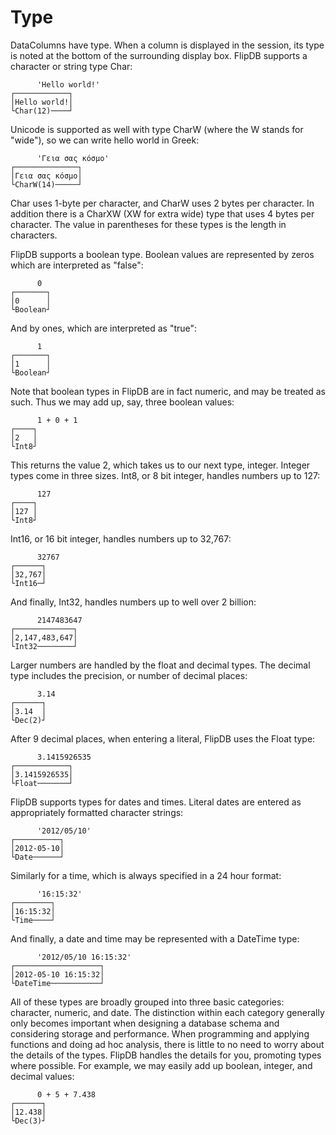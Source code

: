 # Type

DataColumns have type.  When a column is displayed in the session, its type is noted at the
bottom of the surrounding display box. FlipDB supports a character or string type Char:

~~~
      'Hello world!'
┌────────────┐
│Hello world!│
└Char(12)────┘
~~~

Unicode is supported as well with type CharW (where the W stands for "wide"), so we can write hello
world in Greek:

~~~
      'Γεια σας κόσμο'
┌──────────────┐
│Γεια σας κόσμο│
└CharW(14)─────┘
~~~

Char uses 1-byte per character, and CharW uses 2 bytes per character. In addition there is a CharXW
(XW for extra wide) type that uses 4 bytes per character. The value in parentheses for these types
is the length in characters.

FlipDB supports a boolean type. Boolean values are represented by zeros which are interpreted as "false":

~~~
      0
┌───────┐
│0      │
└Boolean┘
~~~

And by ones, which are interpreted as "true":

~~~
      1
┌───────┐
│1      │
└Boolean┘
~~~

Note that boolean types in FlipDB are in fact numeric, and may be treated as such. Thus we may add
up, say, three boolean values:

~~~
      1 + 0 + 1
┌────┐
│2   │
└Int8┘
~~~

This returns the value 2, which takes us to our next type, integer. Integer types come in three
sizes.  Int8, or 8 bit integer, handles numbers up to 127:

~~~
      127
┌────┐
│127 │
└Int8┘
~~~

Int16, or 16 bit integer, handles numbers up to 32,767:

~~~
      32767
┌──────┐
│32,767│
└Int16─┘
~~~

And finally, Int32, handles numbers up to well over 2 billion:

~~~
      2147483647
┌─────────────┐
│2,147,483,647│
└Int32────────┘
~~~

Larger numbers are handled by the float and decimal types. The decimal type includes the precision,
or number of decimal places:

~~~
      3.14
┌──────┐
│3.14  │
└Dec(2)┘
~~~

After 9 decimal places, when entering a literal, FlipDB uses the Float type:

~~~
      3.1415926535
┌────────────┐
│3.1415926535│
└Float───────┘
~~~

FlipDB supports types for dates and times. Literal dates are entered as appropriately formatted
character strings:

~~~
      '2012/05/10'
┌──────────┐
│2012-05-10│
└Date──────┘
~~~

Similarly for a time, which is always specified in a 24 hour format:

~~~
      '16:15:32'
┌────────┐
│16:15:32│
└Time────┘
~~~

And finally, a date and time may be represented with a DateTime type:

~~~
      '2012/05/10 16:15:32'
┌───────────────────┐
│2012-05-10 16:15:32│
└DateTime───────────┘
~~~

All of these types are broadly grouped into three basic categories: character, numeric, and date.
The distinction within each category generally only becomes important when designing a database
schema and considering storage and performance. When programming and applying functions and doing
ad hoc analysis, there is little to no need to worry about the details of the types. FlipDB
handles the details for you, promoting types where possible. For example, we may easily add up
boolean, integer, and decimal values:

~~~
      0 + 5 + 7.438
┌──────┐
│12.438│
└Dec(3)┘
~~~

